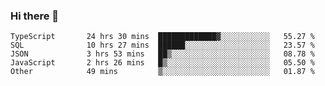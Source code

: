 ### Hi there 👋

<!--START_SECTION:waka-->

```text
TypeScript       24 hrs 30 mins  █████████████▓░░░░░░░░░░░   55.27 %
SQL              10 hrs 27 mins  ██████░░░░░░░░░░░░░░░░░░░   23.57 %
JSON             3 hrs 53 mins   ██▒░░░░░░░░░░░░░░░░░░░░░░   08.78 %
JavaScript       2 hrs 26 mins   █▒░░░░░░░░░░░░░░░░░░░░░░░   05.50 %
Other            49 mins         ▒░░░░░░░░░░░░░░░░░░░░░░░░   01.87 %
```

<!--END_SECTION:waka-->

<!--
**arlenxuzj/arlenxuzj** is a ✨ _special_ ✨ repository because its `README.md` (this file) appears on your GitHub profile.

Here are some ideas to get you started:

- 🔭 I’m currently working on ...
- 🌱 I’m currently learning ...
- 👯 I’m looking to collaborate on ...
- 🤔 I’m looking for help with ...
- 💬 Ask me about ...
- 📫 How to reach me: ...
- 😄 Pronouns: ...
- ⚡ Fun fact: ...
-->
